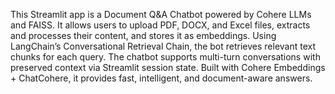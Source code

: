 This Streamlit app is a Document Q&A Chatbot powered by Cohere LLMs and FAISS. It allows users to upload PDF, DOCX, and Excel files, extracts and processes their content, and stores it as embeddings. Using LangChain’s Conversational Retrieval Chain, the bot retrieves relevant text chunks for each query. The chatbot supports multi-turn conversations with preserved context via Streamlit session state. Built with Cohere Embeddings + ChatCohere, it provides fast, intelligent, and document-aware answers.
